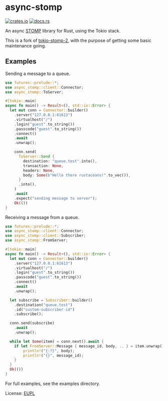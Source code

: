 # async-stomp
[![crates.io](https://img.shields.io/crates/v/async-stomp.svg)](https://crates.io/crates/async-stomp)
[![docs.rs](https://docs.rs/async-stomp/badge.svg)](https://docs.rs/async-stomp/latest/async_stomp/)

An async [STOMP](https://stomp.github.io/) library for Rust, using the Tokio stack.

This is a fork of [tokio-stomp-2](https://github.com/alexkunde/tokio-stomp-2), with the purpose of getting some basic maintenance going.

## Examples

Sending a message to a queue.

```rust
use futures::prelude::*;
use async_stomp::client::Connector;
use async_stomp::ToServer;

#[tokio::main]
async fn main() -> Result<(), std::io::Error> {
  let mut conn = Connector::builder()
    .server("127.0.0.1:61613")
    .virtualhost("/")
    .login("guest".to_string())
    .passcode("guest".to_string())
    .connect()
    .await
    .unwrap();

    conn.send(
      ToServer::Send {
        destination: "queue.test".into(),
        transaction: None,
        headers: None,
        body: Some(b"Hello there rustaceans!".to_vec()),
      }
      .into(),
    )
    .await
    .expect("sending message to server");
    Ok(())
}
```

Receiving a message from a queue.
```rust
use futures::prelude::*;
use async_stomp::client::Connector;
use async_stomp::client::Subscriber;
use async_stomp::FromServer;

#[tokio::main]
async fn main() -> Result<(), std::io::Error> {
  let mut conn = Connector::builder()
    .server("127.0.0.1:61613")
    .virtualhost("/")
    .login("guest".to_string())
    .passcode("guest".to_string())
    .connect()
    .await
    .unwrap();

  let subscribe = Subscriber::builder()
    .destination("queue.test")
    .id("custom-subscriber-id")
    .subscribe();

  conn.send(subscribe)
    .await
    .unwrap();

  while let Some(item) = conn.next().await {
    if let FromServer::Message { message_id, body, .. } = item.unwrap().content {
        println!("{:?}", body);
        println!("{}", message_id);
    }
  }
  Ok(())
}
```

For full examples, see the examples directory.

License: [EUPL](LICENSE.EUPL)
